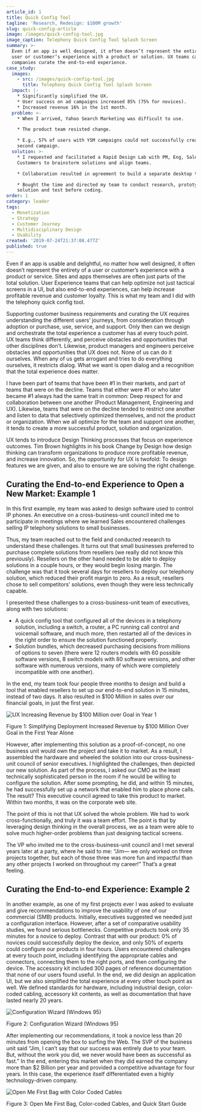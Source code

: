 ```yaml
---
article_id: 1
title: Quick Config Tool
tagline: 'Research, Redesign: $100M growth'
slug: quick-config-article
image: /images/quick-config-tool.jpg
image_caption: Telephony Quick Config Tool Splash Screen
summary: >-
  Even if an app is well designed, it often doesn’t represent the entirety of a
  user or customer’s experience with a product or solution. UX teams can help
  companies curate the end-to-end experience.
case_study:
  images:
    - src: /images/quick-config-tool.jpg
      title: Telephony Quick Config Tool Splash Screen
  impact: |-
    * Significantly simplified the UX.
    * User success on ad campaigns increased 85% (75% for novices).
    * Increased revenue 16% in the 1st month.
  problem: >-
    * When I arrived, Yahoo Search Marketing was difficult to use.

    * The product team resisted change.

    * E.g., 57% of users with YSM campaigns could not successfully create a
    second campaign.
  solution: >-
    * I requested and facilitated a Rapid Design Lab with PM, Eng, Sales and
    Customers to brainstorm solutions and align teams.

    * Collaboration resulted in agreement to build a separate desktop tool.

    * Bought the time and directed my team to conduct research, prototype the
    solution and test before coding.
order: 1
category: leader
tags:
  - Monetization
  - Strategy
  - Customer Journey
  - Multidisciplinary Design
  - Usability
created: '2019-07-24T21:37:08.477Z'
published: true
---
```

Even if an app is usable and delightful, no matter how well designed, it often doesn’t represent the entirety of a user or customer’s experience with a product or service. Sites and apps themselves are often just parts of the total solution. User Experience teams that can help optimize not just tactical screens in a UI, but also end-to-end experiences, can help increase profitable revenue and customer loyalty. This is what my team and I did with the telephony quick config tool.

Supporting customer business requirements and curating the UX requires understanding the different users’ journeys, from consideration through adoption or purchase, use, service, and support. Only then can we design and orchestrate the total experience a customer has at every touch point. UX teams think differently, and perceive obstacles and opportunities that other disciplines don’t. Likewise, product managers and engineers perceive obstacles and opportunities that UX does not. None of us can do it ourselves. When any of us gets arrogant and tries to do everything ourselves, it restricts dialog. What we want is open dialog and a recognition that the total experience does matter.

I have been part of teams that have been #1 in their markets, and part of teams that were on the decline. Teams that either were #1 or who later became #1 always had the same trait in common: Deep respect for and collaboration between one another (Product Management, Engineering and UX). Likewise, teams that were on the decline tended to restrict one another and listen to data that selectively optimized themselves, and not the product or organization. When we all optimize for the team and support one another, it tends to create a more successful product, solution and organization.

UX tends to introduce Design Thinking processes that focus on experience outcomes. Tim Brown highlights in his book Change by Design how design thinking can transform organizations to produce more profitable revenue, and increase innovation. So, the opportunity for UX is twofold: To design features we are given, and also to ensure we are solving the right challenge.

## Curating the End-to-end Experience to Open a New Market: Example 1

In this first example, my team was asked to design software used to control IP phones. An executive on a cross-business-unit council inited me to participate in meetings where we learned Sales encountered challenges selling IP telephony solutions to small businesses.

Thus, my team reached out to the field and conducted research to understand these challenges. It turns out that small businesses preferred to purchase complete solutions from resellers (we really did not know this previously). Resellers on the other hand needed to be able to deploy solutions in a couple hours, or they would begin losing margin. The challenge was that it took several days for resellers to deploy our telephony solution, which reduced their profit margin to zero. As a result, resellers chose to sell competitors’ solutions, even though they were less technically capable.

I presented these challenges to a cross-business-unit team of executives, along with two solutions:

* A quick config tool that configured all of the devices in a telephony solution, including a switch, a router, a PC running call control and voicemail software, and much more, then restarted all of the devices in the right order to ensure the solution functioned properly.
* Solution bundles, which decreased purchasing decisions from millions of options to seven (there were 12 routers models with 60 possible software versions, 8 switch models with 80 software versions, and other software with numerous versions, many of which were completely incompatible with one another).

In the end, my team took four people three months to design and build a tool that enabled resellers to set up our end-to-end solution in 15 minutes, instead of two days. It also resulted in $100 Million in sales _over_ our financial goals, in just the first year.

![UX Increasing Revenue by $100 Million over Goal in Year 1](/images/Commercial-Voice.jpg)

Figure 1: Simplifying Deployment Increased Revenue by $100 Million Over Goal in the First Year Alone

However, after implementing this solution as a proof-of-concept, no one business unit would own the project and take it to market. As a result, I assembled the hardware and wheeled the solution into our cross-business-unit council of senior executives. I highlighted the challenges, then depicted our new solution. As part of the process, I asked our CMO as the least technically sophisticated person in the room if he would be willing to configure the solution. After some prompting, he did, and within 15 minutes, he had successfully set up a network that enabled him to place phone calls. The result? This executive council agreed to take this product to market. Within two months, it was on the corporate web site.

The point of this is not that UX solved the whole problem. We had to work cross-functionally, and truly it was a team effort. The point is that by leveraging design thinking in the overall process, we as a team were able to solve much higher-order problems than just designing tactical screens.

The VP who invited me to the cross-business-unit council and I met several years later at a party, where he said to me: “Jim— we only worked on three projects together, but each of those three was more fun and impactful than any other projects I worked on throughout my career!” That’s a great feeling.

## Curating the End-to-end Experience: Example 2

In another example, as one of my first projects ever I was asked to evaluate and give recommendations to improve the usability of one of our commercial (SMB) products. Initially, executives suggested we needed just a configuration interface. However, after a set of comparative usability studies, we found serious bottlenecks. Competitive products took only 35 minutes for a novice to deploy. Contrast that with our product: 0% of novices could successfully deploy the device, and only 50% of experts could configure our products in four hours. Users encountered challenges at every touch point, including identifying the appropriate cables and connectors, connecting them to the right ports, and then configuring the device. The accessory kit included 300 pages of reference documentation that none of our users found useful. In the end, we did design an application UI, but we also simplified the total experience at every other touch point as well. We defined standards for hardware, including industrial design, color-coded cabling, accessory kit contents, as well as documentation that have lasted nearly 20 years.

![Configuration Wizard (Windows 95)](/images/FastStep-Wizard.png)

Figure 2: Configuration Wizard (Windows 95)

After implementing our recommendations, it took a novice less than 20 minutes from opening the box to surfing the Web. The SVP of the business unit said “Jim, I can’t say that our success was entirely due to your team. But, without the work you did, we never would have been as successful as fast.” In the end, entering this market when they did earned the company more than $2 Billion per year and provided a competitive advantage for four years. In this case, the experience itself differentiated even a highly technology-driven company.

![Open Me First Bag with Color Coded Cables](/images/Accessory-Kit.jpg)

Figure 3: Open Me First Bag, Color-coded Cables, and Quick Start Guide
